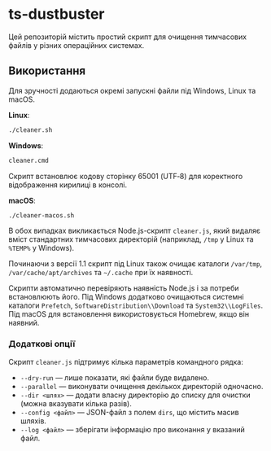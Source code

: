 # ts-dustbuster

Цей репозиторій містить простий скрипт для очищення тимчасових файлів у різних операційних системах.

## Використання

Для зручності додаються окремі запускні файли під Windows, Linux та macOS.

**Linux**:
```bash
./cleaner.sh
```

**Windows**:
```cmd
cleaner.cmd
```
Скрипт встановлює кодову сторінку 65001 (UTF‑8) для коректного відображення кирилиці в консолі.

**macOS**:
```bash
./cleaner-macos.sh
```

В обох випадках викликається Node.js-скрипт `cleaner.js`, який видаляє вміст стандартних тимчасових директорій (наприклад, `/tmp` у Linux та `%TEMP%` у Windows).

Починаючи з версії 1.1 скрипт під Linux також очищає каталоги `/var/tmp`, `/var/cache/apt/archives` та `~/.cache` при їх наявності.

Скрипти автоматично перевіряють наявність Node.js і за потреби встановлюють його. Під Windows додатково очищаються системні каталоги `Prefetch`, `SoftwareDistribution\\Download` та `System32\\LogFiles`. Під macOS для встановлення використовується Homebrew, якщо він наявний.

### Додаткові опції

Скрипт `cleaner.js` підтримує кілька параметрів командного рядка:

- `--dry-run` — лише показати, які файли буде видалено.
- `--parallel` — виконувати очищення декількох директорій одночасно.
- `--dir <шлях>` — додати власну директорію до списку для очистки (можна вказувати кілька разів).
- `--config <файл>` — JSON-файл з полем `dirs`, що містить масив шляхів.
- `--log <файл>` — зберігати інформацію про виконання у вказаний файл.
